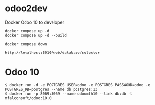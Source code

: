 # odoo2dev
Docker Odoo 10 to developer 

```
docker compose up -d
docker compose up -d --build
```

```
docker compose down
```

```
http://localhost:8010/web/database/selector
```


# Odoo 10
```
$ docker run -d -e POSTGRES_USER=odoo -e POSTGRES_PASSWORD=odoo -e POSTGRES_DB=postgres --name db postgres:13
$ docker run -p 8069:8069 --name odoomfh10 --link db:db -t mfalconsoft/odoo:10.0
```

